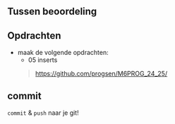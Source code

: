 ## Tussen beoordeling

## Opdrachten
- maak de volgende opdrachten:
    - 05 inserts
    > https://github.com/progsen/M6PROG_24_25/


## commit

`commit` & `push` naar je git! 